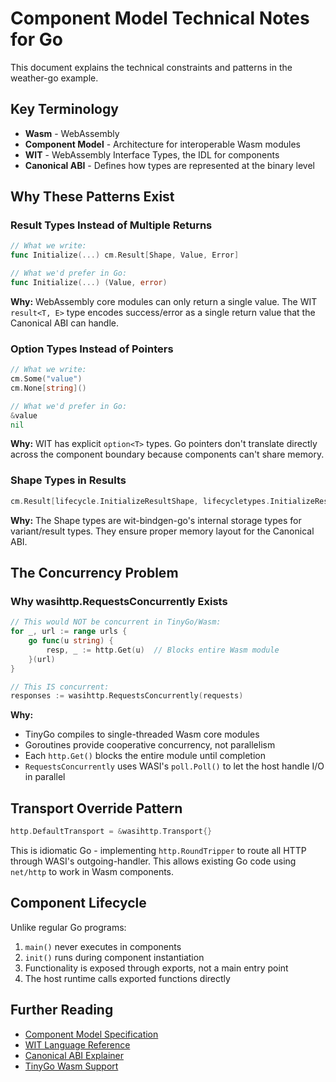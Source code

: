 # Component Model Technical Notes for Go

This document explains the technical constraints and patterns in the weather-go example.

## Key Terminology

- **Wasm** - WebAssembly
- **Component Model** - Architecture for interoperable Wasm modules
- **WIT** - WebAssembly Interface Types, the IDL for components
- **Canonical ABI** - Defines how types are represented at the binary level

## Why These Patterns Exist

### Result Types Instead of Multiple Returns

```go
// What we write:
func Initialize(...) cm.Result[Shape, Value, Error]

// What we'd prefer in Go:
func Initialize(...) (Value, error)
```

**Why:** WebAssembly core modules can only return a single value. The WIT `result<T, E>` type encodes success/error as a single return value that the Canonical ABI can handle.

### Option Types Instead of Pointers

```go
// What we write:
cm.Some("value")
cm.None[string]()

// What we'd prefer in Go:
&value
nil
```

**Why:** WIT has explicit `option<T>` types. Go pointers don't translate directly across the component boundary because components can't share memory.

### Shape Types in Results

```go
cm.Result[lifecycle.InitializeResultShape, lifecycletypes.InitializeResult, mcptypes.McpError]
```

**Why:** The Shape types are wit-bindgen-go's internal storage types for variant/result types. They ensure proper memory layout for the Canonical ABI.

## The Concurrency Problem

### Why wasihttp.RequestsConcurrently Exists

```go
// This would NOT be concurrent in TinyGo/Wasm:
for _, url := range urls {
    go func(u string) {
        resp, _ := http.Get(u)  // Blocks entire Wasm module
    }(url)
}

// This IS concurrent:
responses := wasihttp.RequestsConcurrently(requests)
```

**Why:** 
- TinyGo compiles to single-threaded Wasm core modules
- Goroutines provide cooperative concurrency, not parallelism
- Each `http.Get()` blocks the entire module until completion
- `RequestsConcurrently` uses WASI's `poll.Poll()` to let the host handle I/O in parallel

## Transport Override Pattern

```go
http.DefaultTransport = &wasihttp.Transport{}
```

This is idiomatic Go - implementing `http.RoundTripper` to route all HTTP through WASI's outgoing-handler. This allows existing Go code using `net/http` to work in Wasm components.

## Component Lifecycle

Unlike regular Go programs:
1. `main()` never executes in components
2. `init()` runs during component instantiation
3. Functionality is exposed through exports, not a main entry point
4. The host runtime calls exported functions directly

## Further Reading

- [Component Model Specification](https://github.com/WebAssembly/component-model)
- [WIT Language Reference](https://github.com/WebAssembly/component-model/blob/main/design/mvp/WIT.md)
- [Canonical ABI Explainer](https://github.com/WebAssembly/component-model/blob/main/design/mvp/CanonicalABI.md)
- [TinyGo Wasm Support](https://tinygo.org/docs/guides/webassembly/)